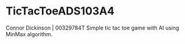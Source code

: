 # TicTacToeADS103A4
Connor Dickinson | 00329784T
Simple tic tac toe game with AI using MinMax algorithm.
